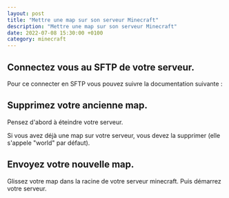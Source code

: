 ```yaml
---
layout: post
title: "Mettre une map sur son serveur Minecraft"
description: "Mettre une map sur son serveur Minecraft"
date: 2022-07-08 15:30:00 +0100
category: minecraft
---
```


## Connectez vous au SFTP de votre serveur.

Pour ce connecter en SFTP vous pouvez suivre la documentation suivante :

## Supprimez votre ancienne map.

Pensez d'abord à éteindre votre serveur.

Si vous avez déjà une map sur votre serveur, vous devez la supprimer (elle s'appele "world" par défaut).

## Envoyez votre nouvelle map.

Glissez votre map dans la racine de votre serveur minecraft. Puis démarrez votre serveur.